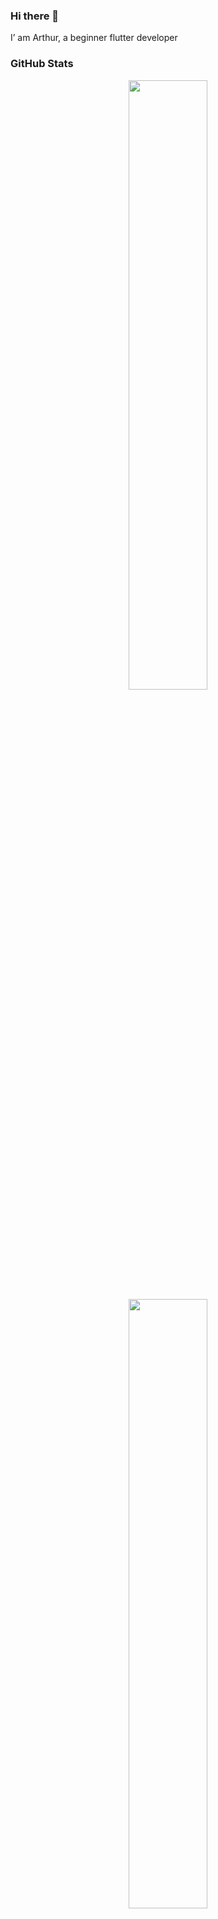 ### Hi there 👋

I’ am Arthur, a beginner flutter developer

### GitHub Stats 

<p align="center">
  <img height="50%" width="auto" src ="https://github-readme-stats-sigma-five.vercel.app/api?username=arthur-kirdiashkin&show_icons=true&count_private=true&theme=moltack&hide_border=true&hide=issues,contribs&bg_color=00000000">
  <img height="50%" width="auto" src ="https://github-readme-stats-sigma-five.vercel.app/api/top-langs/?username=arthur-kirdiashkin&layout=compact&hide_border=true&theme=darcula&bg_color=00000000&langs_count=6&hide=jupyter%20notebook,tex,css,php">
  <br>
  <br>
</p>
